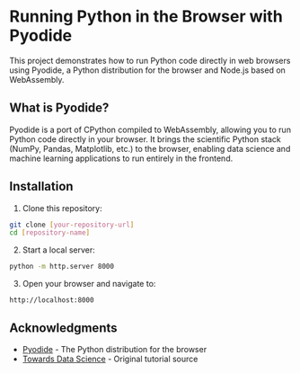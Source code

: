 # Running Python in the Browser with Pyodide

This project demonstrates how to run Python code directly in web browsers using Pyodide, a Python distribution for the browser and Node.js based on WebAssembly.

## What is Pyodide?

Pyodide is a port of CPython compiled to WebAssembly, allowing you to run Python code directly in your browser. It brings the scientific Python stack (NumPy, Pandas, Matplotlib, etc.) to the browser, enabling data science and machine learning applications to run entirely in the frontend.


## Installation

1. Clone this repository:
```bash
git clone [your-repository-url]
cd [repository-name]
```

2. Start a local server:
```bash
python -m http.server 8000
```

3. Open your browser and navigate to:
```
http://localhost:8000
```


## Acknowledgments

- [Pyodide](https://pyodide.org/) - The Python distribution for the browser
- [Towards Data Science](https://towardsdatascience.com/running-python-programs-in-your-browser/) - Original tutorial source
